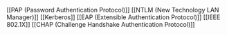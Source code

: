 [[PAP (Password Authentication Protocol)]]
[[NTLM (New Technology LAN Manager)]]
[[Kerberos]]
[[EAP (Extensible Authentication Protocol)]]
[[IEEE 802.1X]]
[[CHAP (Challenge Handshake Authentication Protocol)]]